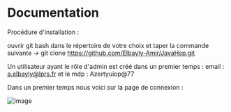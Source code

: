 # Documentation


Procédure d'installation :

ouvrir git bash dans le répertoire de votre choix et taper la commande suivante -> git clone https://github.com/Elbayly-Amir/JavaHsp.git

Un utilisateur ayant le rôle d'admin est créé dans un premier temps : email : a.elbayly@lprs.fr et le mdp : Azertyuiop@77

Dans un premier temps nous voici sur la page de connexion : 

![image](https://user-images.githubusercontent.com/94383865/229641733-ddca829c-483e-4c36-b21a-baef12957168.png)




